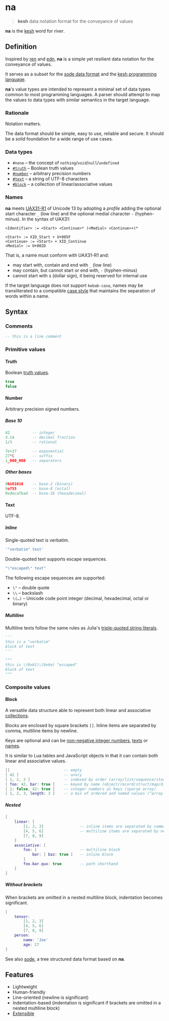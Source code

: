 # na

<!--
<p>&nbsp;</p>
<p align="center" width="100%"><img height="381px" alt="A Kesh map of the watershed of Sinshan Creek" src="https://i.imgur.com/JsIGehK.png"></p>
<p>&nbsp;</p>
-->

> **kesh** data notation format for the conveyance of values

**na** is the [kesh](https://www.ursulakleguin.com/kesh-music) word for _river_.

## Definition

Inspired by [ren](https://pointillistic.com/ren/) and [edn](https://github.com/edn-format/edn/), **na** is a simple yet resilient data notation for the conveyance of values.

It serves as a subset for the [sode data format](https://github.com/kesh-lang/sode) and the [kesh programming language](https://github.com/kesh-lang/kesh).

**na**'s value types are intended to represent a minimal set of data types common to most programming languages. A parser should attempt to map the values to data types with similar semantics in the target language.

### Rationale

Notation matters.

The data format should be simple, easy to use, reliable and secure. It should be a solid foundation for a wide range of use cases.

### Data types

- `#none` – the concept of `nothing`/`void`/`null`/`undefined`
- [`#truth`](#truth) – Boolean truth values
- [`#number`](#number) – arbitrary precision numbers
- [`#text`](#text) – a string of UTF-8 characters
- [`#block`](#block) – a collection of linear/associative values

### Names

**na** meets [UAX31-R1](https://unicode.org/reports/tr31/#R1) of Unicode 13 by adopting a _profile_ adding the optional start character `_` (low line) and the optional medial character `-` (hyphen-minus). In the syntax of UAX31:

    <Identifier> := <Start> <Continue>* (<Medial> <Continue>+)*

    <Start> := XID_Start + U+005F
    <Continue> := <Start> + XID_Continue
    <Medial> := U+002D

That is, a name must conform with UAX31-R1 and:
- may start with, contain and end with `_` (low line)
- may contain, but cannot start or end with, `-` (hyphen-minus)
- cannot start with `$` (dollar sign), it being reserved for internal use

If the target language does not support `kebab-case`, names may be transliterated to a compatible [case style](https://en.wikipedia.org/wiki/Naming_convention_(programming)#Multiple-word_identifiers) that maintains the separation of words within a name.

## Syntax

### Comments

```lua
-- this is a line comment
```

### Primitive values

#### Truth

Boolean [truth values](https://en.wikipedia.org/wiki/Truth_value).

```lua
true
false
```

#### Number

Arbitrary precision signed numbers.

##### Base 10

```lua
42          -- integer
3.14        -- decimal fraction
1/3         -- rational
```

```lua
7e+27       -- exponential
27°C        -- suffix
1_000_000   -- separators
```

##### Other bases

```lua
0b101010    -- base-2 (binary)
0o755       -- base-8 (octal)
0xdecafbad  -- base-16 (hexadecimal)
```

#### Text

UTF-8.

##### Inline

Single-quoted text is verbatim.

```lua
'"verbatim" text'
```

Double-quoted text supports escape sequences.

```lua
"\"escaped\" text"
```

The following escape sequences are supported:

- `\"` – double quote
- `\\` – backslash
- `\(…)` – Unicode code point integer (decimal, hexadecimal, octal or binary)


##### Multiline

Multiline texts follow the same rules as Julia's [triple-quoted string literals](https://docs.julialang.org/en/v1/manual/strings/#Triple-Quoted-String-Literals).

```py
'''
this is a "verbatim"
block of text
'''
```

```py
"""
this is \(0x61)\(0x6e) "escaped"
block of text
"""
```

### Composite values

#### Block

A versatile data structure able to represent both linear and associative [collections](https://en.wikipedia.org/wiki/Collection_(abstract_data_type)).

Blocks are enclosed by square brackets `[]`. Inline items are separated by comma, multiline items by newline.

Keys are optional and can be [non-negative integer numbers](#number), [texts](#text) or [names](#names).

It is similar to Lua tables and JavaScript objects in that it can contain both linear and associative values.

```lua
[]                        -- empty
[ 42 ]                    -- unary
[ 1, 2, 3 ]               -- indexed by order (array/list/sequence/stack/queue)
[ foo: 42, bar: true ]    -- keyed by name (object/record/struct/map/dict/hash)
[ 1: false, 42: true ]    -- integer numbers as keys (sparse array)
[ 1, 2, 3, length: 3 ]    -- a mix of ordered and named values ("array-like object")
```

##### Nested

```lua
[
    linear: [
        [1, 2, 3]                -- inline items are separated by comma
        [4, 5, 6]                -- multiline items are separated by newline
        [7, 8, 9]
    ]
    associative: [
        foo: [                   -- multiline block
            bar: [ baz: true ]   -- inline block
        ]
        foo.bar.qux: true        -- path shorthand
    ]
]
```

##### Without brackets

When brackets are omitted in a nested multiline block, indentation becomes significant.

```lua
[
    tensor:
        [1, 2, 3]
        [4, 5, 6]
        [7, 8, 9]
    person:
        name: 'Joe'
        age: 27
]
```

See also [sode](https://github.com/kesh-lang/sode), a tree structured data format based on **na**.

## Features

- Lightweight
- Human-friendly
- Line-oriented (newline is significant)
- Indentation-based (indentation is significant if brackets are omitted in a nested multiline block)
- [Extensible](extensions.md)

<!--
<sub>Illustration is [CC BY-NC-ND](https://creativecommons.org/licenses/by-nc-nd/4.0/) Ursula K. Le Guin Literary Trust. From [Ursula Le Guin](https://www.ursulakleguin.com/)'s novel about the Kesh, [Always Coming Home](https://www.ursulakleguin.com/always-coming-home-book).</sub>
-->
